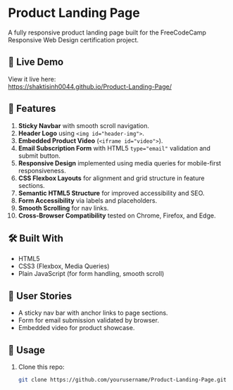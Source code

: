 # Product Landing Page

A fully responsive product landing page built for the FreeCodeCamp Responsive Web Design certification project.

## 🚀 Live Demo
View it live here:  
https://shaktisinh0044.github.io/Product-Landing-Page/

## 🎯 Features

1. **Sticky Navbar** with smooth scroll navigation.  
2. **Header Logo** using `<img id="header-img">`.  
3. **Embedded Product Video** (`<iframe id="video">`).  
4. **Email Subscription Form** with HTML5 `type="email"` validation and submit button.  
5. **Responsive Design** implemented using media queries for mobile-first responsiveness.  
6. **CSS Flexbox Layouts** for alignment and grid structure in feature sections.  
7. **Semantic HTML5 Structure** for improved accessibility and SEO.  
8. **Form Accessibility** via labels and placeholders.  
9. **Smooth Scrolling** for nav links.  
10. **Cross-Browser Compatibility** tested on Chrome, Firefox, and Edge.

## 🛠️ Built With

- HTML5  
- CSS3 (Flexbox, Media Queries)  
- Plain JavaScript (for form handling, smooth scroll)

## 🧪 User Stories

- A sticky nav bar with anchor links to page sections.  
- Form for email submission validated by browser.  
- Embedded video for product showcase.

## 📄 Usage

1. Clone this repo:
   ```bash
   git clone https://github.com/yourusername/Product-Landing-Page.git

